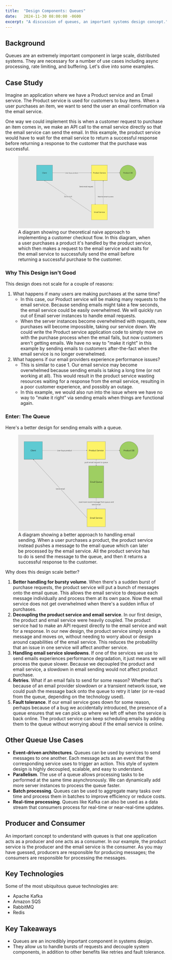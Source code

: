 ```yaml
---
title:  "Design Components: Queues"
date:   2024-11-30 08:00:00 -0600
excerpt: "A discussion of queues, an important systems design concept."
---
```

## Background
Queues are an extremely important component in large scale, distributed systems. They are necessary for a number of use cases including async processing, rate limiting, and buffering. Let's dive into some examples. 

## Case Study
Imagine an application where we have a Product service and an Email service. The Product service is used for customers to buy items. When a user purchases an item, we want to send the user an email confirmation via the email service.

One way we could implement this is when a customer request to purchase an item comes in, we make an API call to the email service directly so that the email service can send the email. In this example, the product service would have to wait for the email service to return a successful response before returning a response to the customer that the purchase was successful. 

<figure>
    <a href="/assets/images/bad_email_example.png"><img src="/assets/images/bad_email_example.png"></a>
    <figcaption>A diagram showing our theoretical naive approach to implementing a customer checkout flow. In this diagram, when a user purchases a product it's handled by the product service, which then makes a request to the email service and waits for the email service to successfully send the email before returning a successful purchase to the customer.</figcaption>
</figure>

### Why This Design isn't Good

This design does not scale for a couple of reasons: 

1. What happens if many users are making purchases at the same time?
    - In this case, our Product service will be making many requests to the email service. Because sending emails might take a few seconds, the email service could be easily overwhelmed. We will quickly run out of Email server instances to handle email requests.
    - When the server instances become overwhelmed with requests, new purchases will become impossible, taking our service down. We could write the Product service application code to simply move on with the purchase process when the email fails, but now customers aren't getting emails. We have no way to "make it right" in this example by sending emails to customers after-the-fact when the email service is no longer overwhelmed.
2. What happens if our email providers experience performance issues?
   - This is similar to case 1. Our email service may become overwhelmed because sending emails is taking a long time (or not working at all). This would result in the product service wasting resources waiting for a response from the email service, resulting in a poor customer experience, and possibly an outage. 
   - In this example, we would also run into the issue where we have no way to "make it right" via sending emails when things are functional again. 

### Enter: The Queue
Here's a better design for sending emails with a queue. 

<figure>
    <a href="/assets/images/better_email_example.png"><img src="/assets/images/better_email_example.png"></a>
    <figcaption>A diagram showing a better approach to handling email sending. When a user purchases a product, the product service instead pushes a message to the email queue which can later be processed by the email service. All the product service has to do is send the message to the queue, and then it returns a successful response to the customer.</figcaption>
</figure>

Why does this design scale better? 

1. **Better handling for bursty volume**. When there's a sudden burst of purchase requests, the product service will put a bunch of messages onto the email queue. This allows the email service to dequeue each message individually and process them at its own pace. Now the email service does not get overwhelmed when there's a sudden influx of purchases.
2. **Decoupling the product service and email service**. In our first design, the product and email service were heavily coupled. The product service had to make an API request directly to the email service and wait for a response. In our new design, the product service simply sends a message and moves on, without needing to worry about or design around capabilities of the email service. This reduces the probability that an issue in one service will affect another service. 
3. **Handling email service slowdowns**. If one of the services we use to send emails experiences performance degradation, it just means we will process the queue slower. Because we decoupled the product and email service, a slowdown in email sending would not affect product purchase. 
4. **Retries**. What if an email fails to send for some reason? Whether that's because of an email provider slowdown or a transient network issue, we could push the message back onto the queue to retry it later (or re-read from the queue, depending on the technology used).
5. **Fault tolerance**. If our email service goes down for some reason, perhaps because of a bug we accidentally introduced, the presence of a queue ensures that we can pick up where we left off when the service is back online. The product service can keep scheduling emails by adding them to the queue without worrying about if the email service is online. 


## Other Queue Use Cases
- **Event-driven architectures**. Queues can be used by services to send messages to one another. Each message acts as an event that the corresponding service uses to trigger an action. This style of system design is highly decoupled, scalable, and easy to understand. 
- **Parallelism**. The use of a queue allows processing tasks to be performed at the same time asynchronously. We can dynamically add more server instances to process the queue faster.
- **Batch processing**. Queues can be used to aggregate many tasks over time and process them in batches to improve efficiency or reduce costs.
- **Real-time processing**. Queues like Kafka can also be used as a data stream that consumers process for real-time or near-real-time updates.

## Producer and Consumer
An important concept to understand with queues is that one application acts as a producer and one acts as a consumer. In our example, the product service is the producer and the email service is the consumer. As you may have guessed, producers are responsible for producing messages; the consumers are responsible for processing the messages. 

## Key Technologies
Some of the most ubiquitous queue technologies are:
- Apache Kafka
- Amazon SQS
- RabbitMQ
- Redis

## Key Takeaways
- Queues are an incredibly important component in systems design.
- They allow us to handle bursts of requests and decouple system components, in addition to other benefits like retries and fault tolerance.




